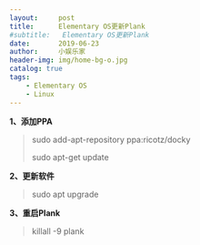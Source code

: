```yaml
---
layout:     post
title:      Elementary OS更新Plank
#subtitle:   Elementary OS更新Plank
date:       2019-06-23
author:     小娱乐家
header-img: img/home-bg-o.jpg
catalog: true
tags:
    - Elementary OS
    - Linux
---
```

**1、添加PPA**
>sudo add-apt-repository ppa:ricotz/docky
>
>sudo apt-get update

**2、更新软件**
>sudo apt upgrade

**3、重启Plank**
>killall -9 plank

